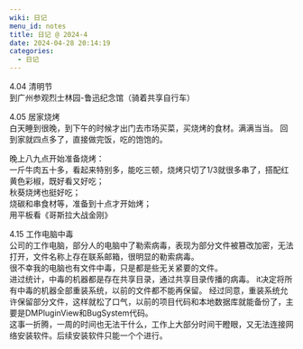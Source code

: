 ```yaml
---
wiki: 日记
menu_id: notes
title: 日记 @ 2024-4
date: 2024-04-28 20:14:19
categories:
  - 日记
---
```


4.04 清明节  
到广州参观烈士林园-鲁迅纪念馆（骑着共享自行车）

4.05 居家烧烤  
白天睡到很晚，到下午的时候才出门去市场买菜，买烧烤的食材。满满当当。
回到家就四点多了，直接做完饭，吃的饱饱的。

晚上八九点开始准备烧烤：  
一斤牛肉五十多，看起来特别多，能吃三顿，烧烤只切了1/3就很多串了，搭配红黄色彩椒，既好看又好吃；  
秋葵烧烤也挺好吃；  
烧碳和串食材等，准备到十点才开始烤；  
用平板看《哥斯拉大战金刚》

4.15 工作电脑中毒  
公司的工作电脑，部分人的电脑中了勒索病毒，表现为部分文件被篡改加密，无法打开，文件名称上存在联系邮箱，很明显的勒索病毒。  
很不幸我的电脑也有文件中毒，只是都是些无关紧要的文件。  
进过统计，中毒的机器都是存在共享目录，通过共享目录传播的病毒。
it决定将所有中毒的机器全部重装系统，以前的文件都不能再保留。
经过同意，重装系统允许保留部分文件，这样就松了口气，以前的项目代码和本地数据库就能备份了，主要是DMPluginView和BugSystem代码。  
这事一折腾，一周的时间也无法干什么，工作上大部分时间干瞪眼，又无法连接网络安装软件。后续安装软件只能一个个进行。